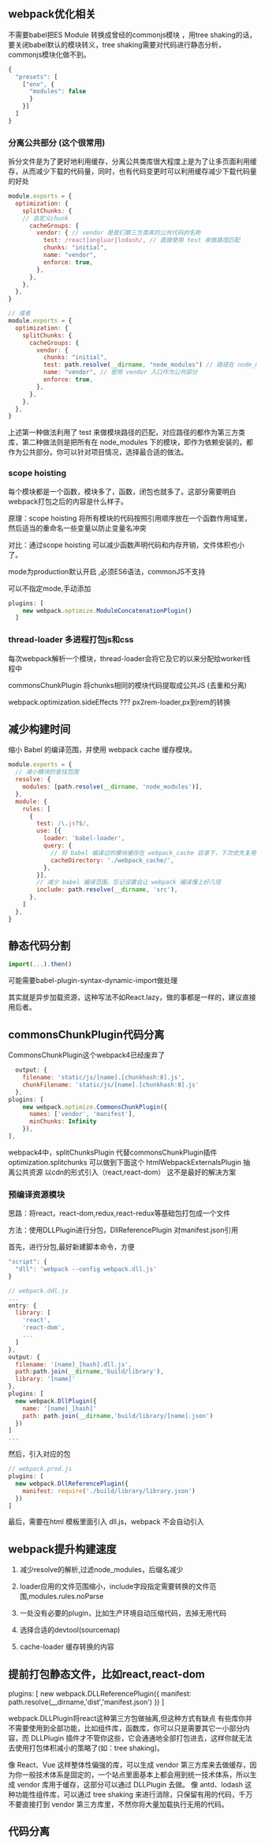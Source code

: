 ## webpack优化相关


不需要babel把ES Module 转换成曾经的commonjs模块 ，用tree shaking的话，要关闭babel默认的模块转义，tree shaking需要对代码进行静态分析，commonjs模块化做不到。

```js
{
  "presets": [
    ["env", {
      "modules": false
      }
    }]
  ]
}
```


### 分离公共部分 (这个很常用)

拆分文件是为了更好地利用缓存，分离公共类库很大程度上是为了让多页面利用缓存，从而减少下载的代码量，同时，也有代码变更时可以利用缓存减少下载代码量的好处
```js
module.exports = {
  optimization: {
    splitChunks: {
    // 自定义chunk
      cacheGroups: { 
        vendor: { // vendor 是我们第三方类库的公共代码的名称
          test: /react|angluar|lodash/, // 直接使用 test 来做路径匹配
          chunks: "initial",
          name: "vendor",
          enforce: true,
        },
      },
    },
  },
}

// 或者
module.exports = {
  optimization: {
    splitChunks: {
      cacheGroups: {
        vendor: {
          chunks: "initial",
          test: path.resolve(__dirname, "node_modules") // 路径在 node_modules 目录下的都作为公共部分
          name: "vendor", // 使用 vendor 入口作为公共部分
          enforce: true,
        },
      },
    },
  },
}
``` 

上述第一种做法利用了 test 来做模块路径的匹配，对应路径的都作为第三方类库，第二种做法则是把所有在 node_modules 下的模块，即作为依赖安装的，都作为公共部分。你可以针对项目情况，选择最合适的做法。 



### scope hoisting 
每个模块都是一个函数，模块多了，函数，闭包也就多了。这部分需要明白webpack打包之后的内容是什么样子。


原理：scope hoisting 将所有模块的代码按照引用顺序放在一个函数作用域里，然后适当的重命名一些变量以防止变量名冲突



对比：通过scope hoisting 可以减少函数声明代码和内存开销，文件体积也小了。

mode为production默认开启 ,必须ES6语法，commonJS不支持 

可以不指定mode,手动添加
```js
plugins: [
    new webpack.optimize.ModuleConcatenationPlugin()
  ]
```




<!-- ## webpack源码 

启动过程：命令行运行命令，npm会让命令行工具进入node_modules\.bin目录查找是否存在webpack.sh或webapack.cmd文件，存在就执行，不存在就抛错。
实际入口文件是：node_modules\webpack\bin\webpack.js  -->

  ### thread-loader 多进程打包js和css
  每次webpack解析一个模块，thread-loader会将它及它的以来分配给worker线程中

commonsChunkPlugin 将chunks相同的模块代码提取成公共JS (去重和分离)

webpack.optimization.sideEffects ??? 
px2rem-loader,px到rem的转换   


## 减少构建时间 
缩小 Babel 的编译范围，并使用 webpack cache 缓存模块。 

```js
module.exports = {
  // 减小模块的查找范围
  resolve: {
    modules: [path.resolve(__dirname, 'node_modules')],
  },
  module: {
    rules: [
      {
        test: /\.js?$/,
        use: [{
          loader: 'babel-loader',
          query: {
            // 将 babel 编译过的模块缓存在 webpack_cache 目录下，下次优先复用
            cacheDirectory: './webpack_cache/',
          },
        }],
        // 减少 babel 编译范围，忘记设置会让 webpack 编译慢上好几倍
        include: path.resolve(__dirname, 'src'),
      },
    ]
  },
}
```  


## 静态代码分割 
```js
import(...).then()
```
可能需要babel-plugin-syntax-dynamic-import做处理

其实就是异步加载资源，这种写法不如React.lazy，做的事都是一样的，建议直接用后者。 



## commonsChunkPlugin代码分离 
CommonsChunkPlugin这个webpack4已经废弃了
```js
  output: {
    filename: 'static/js/[name].[chunkhash:8].js',
    chunkFilename: 'static/js/[name].[chunkhash:8].js'
  },
plugins: [
    new webpack.optimize.CommonsChunkPlugin({
      names: ['vendor', 'manifest'],
      minChunks: Infinity
    }),
],

```

webpack4中，splitChunksPlugin 代替commonsChunkPlugin插件 
optimization.splitchunks 可以做到下面这个
htmlWebpackExternalsPlugin 抽离公共资源 以cdn的形式引入（react,react-dom）
这不是最好的解决方案 

### 预编译资源模块 

思路：将react，react-dom,redux,react-redux等基础包打包成一个文件 

方法：使用DLLPlugin进行分包，DllReferencePlugin 对manifest.json引用 

首先，进行分包,最好新建脚本命令，方便
```js
"script": {
  "dll": 'webpack --config webpack.dll.js'
}
```

```js
// webpack.ddl.js
...
entry: {
  library: [
    'react',
    'react-dom',
    ...
  ]
},
output: {
  filename: '[name]_[hash].dll.js',
  path:path.join(__dirname,'build/library'),
  library: '[name]'
},
plugins: [
  new webpack.DllPlugin({
    name: '[name]_[hash]'
    path: path.join(__dirname,'build/library/[name].json')
  })
]
...
``` 


然后，引入对应的包 
```js
// webpack.prod.js
plugins: [
  new webpack.DllReferencePlugin({
    manifest: require('./build/library/library.json')
  })
]
``` 

最后，需要在html 模板里面引入 dll.js，webpack 不会自动引入 



## webpack提升构建速度
 
 
1. 减少resolve的解析,过滤node_modules，后缀名减少  

2. loader应用的文件范围缩小，include字段指定需要转换的文件范围,modules.rules.noParse   

3. 一处没有必要的plugin，比如生产环境自动压缩代码，去掉无用代码 


4. 选择合适的devtool(sourcemap) 

5. cache-loader 缓存转换的内容 



## 提前打包静态文件，比如react,react-dom

plugins: [
  new webpack.DLLReferencePlugin({
    manifest: path.resolve(__dirname,'dist','manifest.json')
  })
] 



webpack.DLLPlugin将react这种第三方包做抽离,但这种方式有缺点
有些库你并不需要使用到全部功能，比如组件库，函数库，你可以只是需要其它一小部分内容，而 DLLPlugin 插件才不管你这些，它会通通地全部打包进去，这样你就无法去使用打包体积减小的策略了(如：tree shaking)。

像 React、Vue 这样整体性偏强的库，可以生成 vendor 第三方库来去做缓存，因为你一般技术体系是固定的，一个站点里面基本上都会用到统一技术体系，所以生成 vendor 库用于缓存，这部分可以通过 DLLPlugin 去做。
像 antd、lodash 这种功能性组件库，可以通过 tree shaking 来进行消除，只保留有用的代码，千万不要直接打到 vendor 第三方库里，不然你将大量加载执行无用的代码。 



## 代码分离 




